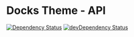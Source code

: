 # Docks Theme - API

[![Dependency Status](https://david-dm.org/docks-app/api_theme.svg?style=flat)](https://david-dm.org/docks-app/api_theme)
[![devDependency Status](https://david-dm.org/docks-app/api_theme/dev-status.svg?style=flat)](https://david-dm.org/docks-app/api_theme#info=devDependencies)
